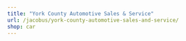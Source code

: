 ```yaml
---
title: "York County Automotive Sales & Service"
url: /jacobus/york-county-automotive-sales-and-service/
shop: car
---
```

